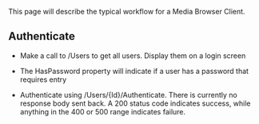 This page will describe the typical workflow for a Media Browser Client.

## Authenticate

* Make a call to /Users to get all users. Display them on a login screen

* The HasPassword property will indicate if a user has a password that requires entry

* Authenticate using /Users/{Id}/Authenticate. There is currently no response body sent back. A 200 status code indicates success, while anything in the 400 or 500 range indicates failure.